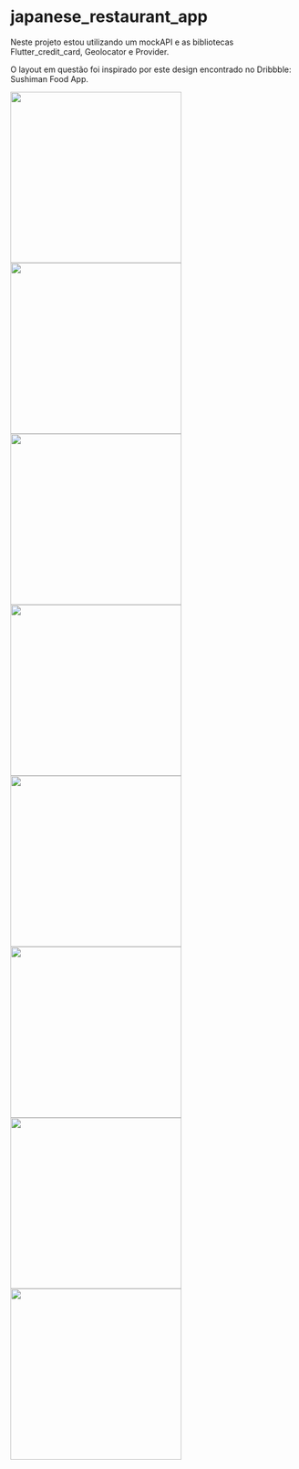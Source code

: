 # japanese_restaurant_app
 Neste projeto estou utilizando um mockAPI e as bibliotecas Flutter_credit_card, Geolocator e Provider.

O layout em questão foi inspirado por este design encontrado no Dribbble: Sushiman Food App.

 <img src="https://github.com/pontes2014/japanese_restaurant_app/assets/91500779/b6776bd9-891c-48a9-912d-7413402936b6" width="300">
 <img src="https://github.com/pontes2014/japanese_restaurant_app/assets/91500779/b4eb2d89-d041-4756-9281-c1de4ddd25e2" width="300">
 <img src="https://github.com/pontes2014/japanese_restaurant_app/assets/91500779/ee844f18-5f59-4886-b0c1-26fb6d7fb993" width="300">
 <img src="https://github.com/pontes2014/japanese_restaurant_app/assets/91500779/24f90101-b555-4ba3-a366-abb449329d41" width="300">
 <img src="https://github.com/pontes2014/japanese_restaurant_app/assets/91500779/16adf03e-6365-461a-bf57-ce6572942149" width="300">
 <img src="https://github.com/pontes2014/japanese_restaurant_app/assets/91500779/ea2a0314-02d7-4bb7-b55c-24424275d8c4" width="300">
 <img src="https://github.com/pontes2014/japanese_restaurant_app/assets/91500779/98dd1887-4d9b-4851-9257-673cfbdbd73a" width="300">
 <img src="https://github.com/pontes2014/japanese_restaurant_app/assets/91500779/d42646d8-4c8c-400a-ad25-98bba70236a2" width="300">
